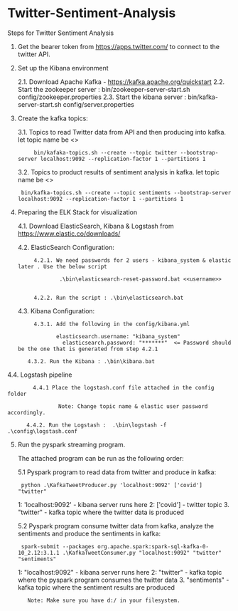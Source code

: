 # Twitter-Sentiment-Analysis
Steps for Twitter Sentiment Analysis

1. Get the bearer token from https://apps.twitter.com/ to connect to the twitter API.

2. Set up the Kibana environment  

   2.1. Download Apache Kafka - https://kafka.apache.org/quickstart
   2.2. Start the zookeeper server  : bin/zookeeper-server-start.sh config/zookeeper.properties
   2.3. Start the kibana server :  bin/kafka-server-start.sh config/server.properties
   
3. Create the kafka topics:

   3.1. Topics to read Twitter data from API and then producing into kafka. let topic name be <<twitter>>
		
		    bin/kafaka-topics.sh --create --topic twitter --bootstrap-server localhost:9092 --replication-factor 1 --partitions 1
   
   3.2. Topics to product results of sentiment analysis in kafka. let topic name be <<sentiments>>
   
        bin/kafka-topics.sh --create --topic sentiments --bootstrap-server localhost:9092 --replication-factor 1 --partitions 1
    
   	
4. Preparing the ELK Stack for visualization

	4.1. Download ElasticSearch, Kibana & Logstash from https://www.elastic.co/downloads/
	
	4.2. ElasticSearch Configuration:
	
			4.2.1. We need passwords for 2 users - kibana_system & elastic later . Use the below script
			
			        .\bin\elasticsearch-reset-password.bat <<username>>
					
			
			4.2.2. Run the script : .\bin\elasticsearch.bat
			
	4.3. Kibana Configuration:
	
			4.3.1. Add the following in the config/kibana.yml
			
			       elasticsearch.username: "kibana_system"
				     elasticsearch.password: "*******"  <= Password should be the one that is generated from step 4.2.1
				   
		  4.3.2. Run the Kibana : .\bin\kibana.bat
      
 4.4. Logstash pipeline
 
			4.4.1 Place the logstash.conf file attached in the config folder
			
				    Note: Change topic name & elastic user password accordingly.
				  
		  4.4.2. Run the Logstash :  .\bin\logstash -f .\config\logstash.conf
			
5. Run the pyspark streaming program.

    The attached program can be run as the following order:
	
	  5.1 Pyspark program to read data from twitter and produce in kafka:
	
	    python .\KafkaTweetProducer.py 'localhost:9092' ['covid'] "twitter"

	    
      1: 'localhost:9092' - kibana server runs here
      2: ['covid'] - twitter topic
      3. "twitter" - kafka topic where the twitter data is produced
	
	
	5.2 Pyspark program consume twitter data from kafka, analyze the sentiments and produce the sentiments in kafka:
	
	    spark-submit --packages org.apache.spark:spark-sql-kafka-0-10_2.12:3.1.1 .\KafkaTweetConsumer.py "localhost:9092" "twitter" "sentiments"

      1: "localhost:9092" - kibana server runs here
      2: "twitter" - kafka topic where the pyspark program consumes the twitter data
      3. "sentiments" - kafka topic where the sentiment results are produced
			 
		  Note: Make sure you have d:/ in your filesystem.
			
